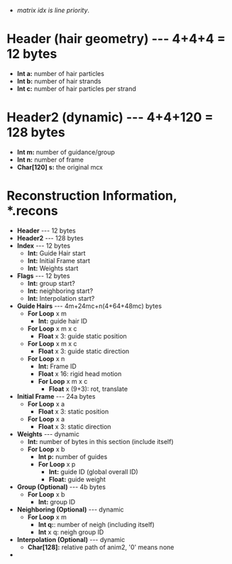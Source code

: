 * *matrix idx is line priority*.

# Header (hair geometry) --- 4+4+4 = 12 bytes
* **Int a:** number of hair particles
* **Int b:** number of hair strands
* **Int c:** number of hair particles per strand

# Header2 (dynamic) --- 4+4+120 = 128 bytes
* **Int m:** number of guidance/group
* **Int n:** number of frame
* **Char[120] s:** the original mcx

# Reconstruction Information, \*.recons

* **Header** --- 12 bytes
* **Header2** --- 128 bytes
* **Index** --- 12 bytes
  * **Int:** Guide Hair start
  * **Int:** Initial Frame start
  * **Int:** Weights start
* **Flags** --- 12 bytes
  * **Int:** group start?
  * **Int:** neighboring start?
  * **Int:** Interpolation start?
* **Guide Hairs** --- 4m+24mc+n(4+64+48mc) bytes
  * **For Loop** x m
    * **Int:** guide hair ID
  * **For Loop** x m x c
    * **Float** x 3: guide static position
  * **For Loop** x m x c  
    * **Float** x 3: guide static direction
  * **For Loop** x n  
    * **Int:** Frame ID
    * **Float** x 16: rigid head motion
    * **For Loop** x m x c
      * **Float** x (9+3): rot, translate
* **Initial Frame**  --- 24a bytes
  * **For Loop** x a
    * **Float** x 3: static position
  * **For Loop** x a  
    * **Float** x 3: static direction
* **Weights** --- dynamic
  * **Int:** number of bytes in this section (include itself)
  * **For Loop** x b
    * **Int p:** number of guides  
    * **For Loop** x p
      * **Int:** guide ID (global overall ID)
      * **Float:** guide weight
* **Group (Optional)** --- 4b bytes
  * **For Loop** x b
    * **Int:** group ID
* **Neighboring (Optional)** --- dynamic
  * **For Loop** x m  
    * **Int q:**: number of neigh (including itself)
    * **Int** x q: neigh group ID
* **Interpolation (Optional)** --- dynamic
  * **Char[128]:** relative path of anim2, '0' means none
*
